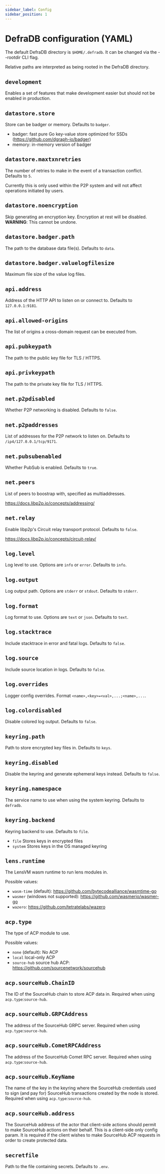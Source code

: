 ```yaml
---
sidebar_label: Config
sidebar_position: 1
---
```


# DefraDB configuration (YAML)

The default DefraDB directory is `$HOME/.defradb`. It can be changed via the --rootdir CLI flag.

Relative paths are interpreted as being rooted in the DefraDB directory.

## `development`

Enables a set of features that make development easier but should not be enabled in production.

## `datastore.store`

Store can be badger or memory. Defaults to `badger`.

- badger: fast pure Go key-value store optimized for SSDs (https://github.com/dgraph-io/badger)
- memory: in-memory version of badger

## `datastore.maxtxnretries`

The number of retries to make in the event of a transaction conflict. Defaults to `5`.

Currently this is only used within the P2P system and will not affect operations initiated by users.

## `datastore.noencryption`

Skip generating an encryption key. Encryption at rest will be disabled. **WARNING**: This cannot be undone.

## `datastore.badger.path`

The path to the database data file(s). Defaults to `data`.

## `datastore.badger.valuelogfilesize`

Maximum file size of the value log files.

## `api.address`

Address of the HTTP API to listen on or connect to. Defaults to `127.0.0.1:9181`.

## `api.allowed-origins`

The list of origins a cross-domain request can be executed from.

## `api.pubkeypath`

The path to the public key file for TLS / HTTPS.

## `api.privkeypath`

The path to the private key file for TLS / HTTPS.

## `net.p2pdisabled`

Whether P2P networking is disabled. Defaults to `false`.

## `net.p2paddresses`

List of addresses for the P2P network to listen on. Defaults to `/ip4/127.0.0.1/tcp/9171`.

## `net.pubsubenabled`

Whether PubSub is enabled. Defaults to `true`.

## `net.peers`

List of peers to boostrap with, specified as multiaddresses.

https://docs.libp2p.io/concepts/addressing/

## `net.relay`

Enable libp2p's Circuit relay transport protocol. Defaults to `false`.

https://docs.libp2p.io/concepts/circuit-relay/

## `log.level`

Log level to use. Options are `info` or `error`. Defaults to `info`.

## `log.output`

Log output path. Options are `stderr` or `stdout`. Defaults to `stderr`.

## `log.format`

Log format to use. Options are `text` or `json`. Defaults to `text`.

## `log.stacktrace`

Include stacktrace in error and fatal logs. Defaults to `false`.

## `log.source`

Include source location in logs. Defaults to `false`.

## `log.overrides`

Logger config overrides. Format `<name>,<key>=<val>,...;<name>,...`.

## `log.colordisabled`

Disable colored log output. Defaults to `false`.

## `keyring.path`

Path to store encrypted key files in. Defaults to `keys`.

## `keyring.disabled`

Disable the keyring and generate ephemeral keys instead. Defaults to `false`.

## `keyring.namespace`

The service name to use when using the system keyring. Defaults to `defradb`.

## `keyring.backend`

Keyring backend to use. Defaults to `file`.

- `file` Stores keys in encrypted files
- `system` Stores keys in the OS managed keyring

## `lens.runtime`

The LensVM wasm runtime to run lens modules in.

Possible values:
- `wasm-time` (default): https://github.com/bytecodealliance/wasmtime-go
- `wasmer` (windows not supported): https://github.com/wasmerio/wasmer-go
- `wazero`: https://github.com/tetratelabs/wazero

## `acp.type`

The type of ACP module to use.

Possible values:
- `none` (default): No ACP
- `local` local-only ACP
- `source-hub` source hub ACP: https://github.com/sourcenetwork/sourcehub

## `acp.sourceHub.ChainID`

The ID of the SourceHub chain to store ACP data in. Required when using `acp.type`:`source-hub`.

## `acp.sourceHub.GRPCAddress`

The address of the SourceHub GRPC server. Required when using `acp.type`:`source-hub`.

## `acp.sourceHub.CometRPCAddress`

The address of the SourceHub Comet RPC server. Required when using `acp.type`:`source-hub`.

## `acp.sourceHub.KeyName`

The name of the key in the keyring where the SourceHub credentials used to sign (and pay for) SourceHub
transactions created by the node is stored. Required when using `acp.type`:`source-hub`.

## `acp.sourceHub.address`

The SourceHub address of the actor that client-side actions should permit to make SourceHub actions on
their behalf.  This is a client-side only config param.  It is required if the client wishes to make
SourceHub ACP requests in order to create protected data.

## `secretfile`

Path to the file containing secrets. Defaults to `.env`.
